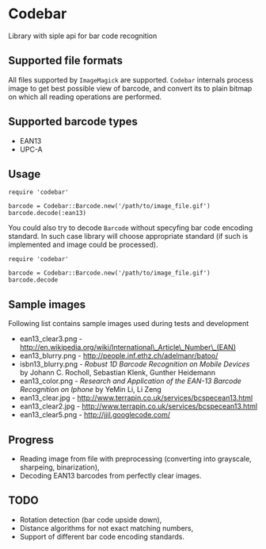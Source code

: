 # Codebar

Library with siple api for bar code recognition

## Supported file formats

All files supported by `ImageMagick` are supported. `Codebar` internals process image to get best possible view of barcode, and convert its to plain bitmap on which all reading operations are performed.

## Supported barcode types

* EAN13
* UPC-A

## Usage

    require 'codebar'

    barcode = Codebar::Barcode.new('/path/to/image_file.gif')
    barcode.decode(:ean13)

You could also try to decode `Barcode` without specyfing bar code encoding standard. In such case library will choose appropriate standard (if such is implemented and image could be processed).

    require 'codebar'

    barcode = Codebar::Barcode.new('/path/to/image_file.gif')
    barcode.decode

## Sample images

Following list contains sample images used during tests and development

 * ean13\_clear3.png - http://en.wikipedia.org/wiki/International\_Article\_Number\_(EAN)
 * ean13\_blurry.png - http://people.inf.ethz.ch/adelmanr/batoo/
 * isbn13\_blurry.png - _Robust 1D Barcode Recognition on Mobile Devices_ by Johann C. Rocholl, Sebastian Klenk, Gunther Heidemann
 * ean13\_color.png - _Research and Application of the EAN-13 Barcode Recognition on Iphone_ by YeMin Li, Li Zeng
 * ean13\_clear.jpg - http://www.terrapin.co.uk/services/bcspecean13.html
 * ean13\_clear2.jpg - http://www.terrapin.co.uk/services/bcspecean13.html
 * ean13\_clear5.png - http://jjil.googlecode.com/

## Progress
 * Reading image from file with preprocessing (converting into grayscale, sharpeing, binarization),
 * Decoding EAN13 barcodes from perfectly clear images.

## TODO
 * Rotation detection (bar code upside down),
 * Distance algorithms for not exact matching numbers,
 * Support of different bar code encoding standards.
